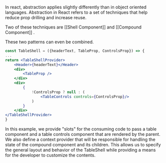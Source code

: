 In react, abstraction applies slightly differently than in object oriented languages. Abstraction in React refers to a set of techniques that help reduce prop drilling and increase reuse.

Two of these techniques are [[Shell Component]] and [[Compound Component]] .

These two patterns can even be combined.
```jsx
const TableShell = ({headerText, TableProp, ControlsProp}) => {
...
return <TableShellProvider>
	<Header>{headerText}</Header>
	<div>
		<TableProp />
	</div>
	<div>
		{
			!ControlsProp ? null : (
				<TableControls controls={ControlsProp}/>
			)
		}
	</div>
</TableShellProvider>
}
```

In this example, we provide "slots" for the consuming code to pass a table component and a table controls component that are rendered by the parent. We also define a context provider that will be responsible for handling the state of the compound component and its children. This allows us to specify the general layout and behavior of the TableShell while providing a means for the developer to customize the contents.